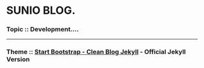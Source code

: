# SUNIO BLOG.  
### Topic :: Development....  
-------------------------------------------
### Theme :: [Start Bootstrap - Clean Blog Jekyll](https://startbootstrap.com/template-overviews/clean-blog-jekyll/) - Official Jekyll Version  

